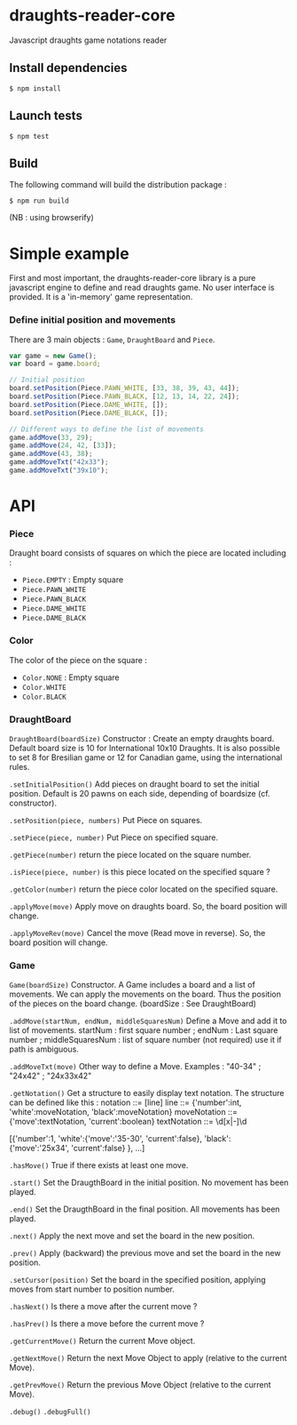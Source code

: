 draughts-reader-core
===============

Javascript draughts game notations reader

## Install dependencies

`$ npm install`

## Launch tests

`$ npm test`

## Build

The following command will build the distribution package :

`$ npm run build`

(NB : using browserify)


# Simple example

First and most important, the draughts-reader-core library is a pure javascript engine to define and read draughts game. No user interface is provided. It is a 'in-memory' game representation.


### Define initial position and movements
There are 3 main objects : `Game`, `DraughtBoard` and `Piece`.

```javascript
var game = new Game();
var board = game.board;

// Initial position
board.setPosition(Piece.PAWN_WHITE, [33, 38, 39, 43, 44]);
board.setPosition(Piece.PAWN_BLACK, [12, 13, 14, 22, 24]);
board.setPosition(Piece.DAME_WHITE, []);
board.setPosition(Piece.DAME_BLACK, []);

// Different ways to define the list of movements
game.addMove(33, 29);
game.addMove(24, 42, [33]);
game.addMove(43, 38);
game.addMoveTxt("42x33");
game.addMoveTxt("39x10");
```

# API

### Piece

Draught board consists of squares on which the piece are located including : 
- `Piece.EMPTY` : Empty square
- `Piece.PAWN_WHITE`
- `Piece.PAWN_BLACK`
- `Piece.DAME_WHITE`
- `Piece.DAME_BLACK`

### Color

The color of the piece on the square : 
- `Color.NONE` : Empty square
- `Color.WHITE`
- `Color.BLACK`

### DraughtBoard

`DraughtBoard(boardSize)`
Constructor : Create an empty draughts board. Default board size is 10 for International 10x10 Draughts. It is also possible to set 8 for Bresilian game or 12 for Canadian game, using the international rules.

`.setInitialPosition()`
Add pieces on draught board to set the initial position. Default is 20  pawns on each side, depending of boardsize (cf. constructor).

`.setPosition(piece, numbers)`
Put Piece on squares. 

`.setPiece(piece, number)`
Put Piece on specified square. 

`.getPiece(number)`
return the piece located on the square number.

`.isPiece(piece, number)`
is this piece located on the specified square ?

`.getColor(number)`
return the piece color located on the specified square.

`.applyMove(move)`
Apply move on draughts board. So, the board position will change.

`.applyMoveRev(move)`
Cancel the move (Read move in reverse). So, the board position will change.

### Game

`Game(boardSize)`
Constructor. A Game includes a board and a list of movements. We can apply the movements on the board. Thus the position of the pieces on the board change. (boardSize : See DraughtBoard)

`.addMove(startNum, endNum, middleSquaresNum)`
Define a Move and add it to list of movements. startNum : first square number ; endNum : Last square number ; middleSquaresNum : list of square number (not required) use it if path is ambiguous.

`.addMoveTxt(move)`
Other way to define a Move. Examples : "40-34" ; "24x42" ; "24x33x42"

`.getNotation()`
Get a structure to easily display text notation.
The structure can be defined like this :
notation ::= [line]
line ::= {'number':int, 'white':moveNotation, 'black':moveNotation}
moveNotation ::= {'move':textNotation, 'current':boolean}
textNotation ::= \d[x|-]\d

[{'number':1, 
  'white':{'move':'35-30', 'current':false}, 
  'black':{'move':'25x34', 'current':false}
 }, ...]

`.hasMove()`
True if there exists at least one move.

`.start()`
Set the DraugthBoard in the initial position. No movement has been played.

`.end()`
Set the DraugthBoard in the final position. All movements has been played.

`.next()`
Apply the next move and set the board in the new position.

`.prev()`
Apply (backward) the previous move and set the board in the new position.

`.setCursor(position)`
Set the board in the specified position, applying moves from start number to position number.

`.hasNext()`
Is there a move after the current move ?

`.hasPrev()`
Is there a move before the current move ?

`.getCurrentMove()`
Return the current Move object.

`.getNextMove()`
Return the next Move Object to apply (relative to the current Move).

`.getPrevMove()`
Return the previous Move Object  (relative to the current Move).


`.debug()`
`.debugFull()`